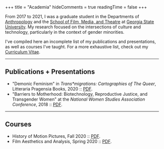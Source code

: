 +++
title = "Academia"
hideComments = true
readingTime = false
+++

From 2017 to 2021, I was a graduate student in the Departments of [Anthropology](https://anthropology.gsu.edu/) and the [School of Film, Media, and Theatre](https://fmt.gsu.edu/) at [Georgia State University](https://www.gsu.edu/). My research focused on the intersections of culture and technology, particularly in the context of gender minorities.

I've compiled here an incomplete list of my publications and presentations, as well as courses I've taught. For a more exhaustive list, check out my [Curriculum Vitae](/files/cv.pdf).

______________________________________________________________________

## Publications + Presentations
- "Demonic Feminism" in *Trans\*migrations: Cartographies of The Queer*, Litteraria Pragensia Books, 2020 :: [PDF](/files/demonic_feminism.pdf).
- "Barriers to Motherhood: Biotechnology, Reproductive Justice, and Transgender Women" at the *National Women Studies Association Conference*, 2018 :: [PDF](/files/barriers_to_motherhood.pdf).

______________________________________________________________________

## Courses
- History of Motion Pictures, Fall 2020 :: [PDF]({{/files/flme2700.pdf).
- Film Aesthetics and Analysis, Spring 2020 :: [PDF]({{/files/film1010.pdf).